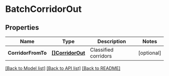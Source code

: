 # BatchCorridorOut

## Properties
Name | Type | Description | Notes
------------ | ------------- | ------------- | -------------
**CorridorFromTo** | [**[]CorridorOut**](CorridorOut.md) | Classified corridors | [optional] 

[[Back to Model list]](../README.md#documentation-for-models) [[Back to API list]](../README.md#documentation-for-api-endpoints) [[Back to README]](../README.md)


